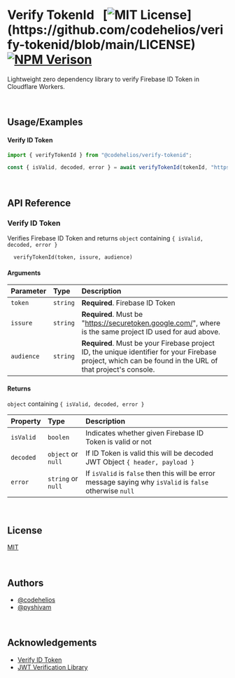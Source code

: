# Verify TokenId  &nbsp; [![MIT License](https://img.shields.io/apm/l/atomic-design-ui.svg?)](https://github.com/codehelios/verify-tokenid/blob/main/LICENSE)  [![NPM Verison](https://img.shields.io/npm/v/@codehelios/verify-tokenid)](https://www.npmjs.com/package/@codehelios/verify-tokenid)


Lightweight zero dependency library to verify Firebase ID Token in Cloudflare Workers.


&nbsp;
## Usage/Examples


#### Verify ID Token

```javascript
import { verifyTokenId } from "@codehelios/verify-tokenid";

const { isValid, decoded, error } = await verifyTokenId(tokenId, "https://securetoken.google.com/<projectId>", "<projectId>");
```

&nbsp;

## API Reference

### Verify ID Token
Verifies Firebase ID Token and returns  `object` containing `{ isValid, decoded, error }` 

```
  verifyTokenId(token, issure, audience)
```

#### Arguments

| Parameter | Type     | Description                       |
| :-------- | :------- | :-------------------------------- |
| `token`      | `string` | **Required**. Firebase ID Token  |
| `issure`      | `string` | **Required**. Must be "https://securetoken.google.com/<projectId>", where <projectId> is the same project ID used for aud above. |
| `audience`      | `string` | **Required**. Must be your Firebase project ID, the unique identifier for your Firebase project, which can be found in the URL of that project's console.  |

#### Returns
`object` containing `{ isValid, decoded, error }` 

| Property | Type     | Description                       |
| :-------- | :------- | :-------------------------------- |
| `isValid`      | `boolen` | Indicates whether given Firebase ID Token is valid or not  |
| `decoded`      | `object` or `null` | If ID Token is valid this will be decoded JWT Object `{ header, payload }` |
| `error`      | `string` or `null` | If `isValid` is `false` then this will be error message saying why `isValid` is `false` otherwise `null`  |


&nbsp;
## License

[MIT](https://github.com/codehelios/verify-tokenid/blob/main/LICENSE)

&nbsp;
## Authors

- [@codehelios](https://www.github.com/codehelios)
- [@pyshivam](https://www.github.com/pyshivam)

&nbsp;
## Acknowledgements

 - [Verify ID Token](https://firebase.google.com/docs/auth/admin/verify-id-tokens#verify_id_tokens_using_a_third-party_jwt_library)
 - [JWT Verification Library](https://github.com/panva/jose)